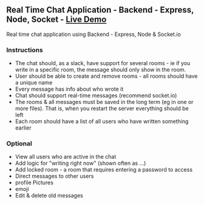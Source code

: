 ## Real Time Chat Application - Backend - Express, Node, Socket - [Live Demo]( http://immense-inlet-98375.herokuapp.com/)
Real time chat application using Backend - Express, Node & Socket.io

### Instructions
* The chat should, as a slack, have support for several rooms - ie if you write in a specific room, the message should only show in the room.
* User should be able to create and remove rooms - all rooms should have a unique name
* Every message has info about who wrote it
* Chat should support real-time messages (recommend socket.io)
* The rooms & all messages must be saved in the long term (eg in one or more files). That is, when you restart the server everything should be left
* Each room should have a list of all users who have written something earlier
### Optional
* View all users who are active in the chat
* Add logic for "writing right now" (shown often as ...)
* Add locked room - a room that requires entering a password to access
* Direct messages to other users
* profile Pictures
* emoji
* Edit & delete old messages
